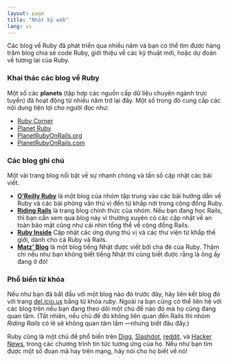 ```yaml
---
layout: page
title: "Nhật ký web"
lang: vi
---
```


Các blog về Ruby đã phát triển qua nhiều năm và 
bạn có thể tìm đươc hàng trăm blog chia sẻ code Ruby, 
giới thiệu về các kỹ thuật mới, hoặc dự đoán về tương lai của Ruby.

### Khai thác các blog về Ruby

Một số các **planets** (tập hợp các nguồn cấp dữ liệu chuyên ngành trực tuyến) 
đã hoạt động từ nhiều năm trở lại đây. 
Một số trong đó cung cấp các nội dung tiện lợi cho người đọc như:

* [Ruby Corner][4]
* [Planet Ruby][5]
* [PlanetRubyOnRails.org][6]
* [PlanetRubyOnRails.com][7]

### Các blog ghi chú

Một vài trang blog nổi bật về sự nhanh chóng và tần số cập nhật các bài viết.

* [**O’Reilly Ruby**][8] là một blog của nhóm tập trung vào các bài hướng dẫn về Ruby 
và các bài phỏng vấn thú vị đến từ khắp nơi trong cộng đồng Ruby.
* [**Riding Rails**][9] là trang blog chính thức của nhóm. 
Nếu bạn đang học Rails, thì bạn cần xem qua blog này vì thường xuyên có các cập nhật về 
an toàn bảo mật cũng như cái nhìn tổng thể về cộng đồng Rails.
* [**Ruby Inside**][10] Cập nhật các ứng dụng thú vị và các thư viện từ khắp thế giới, 
dành cho cả Ruby và Rails.
* [**Matz’ Blog**][11] là một blog tiếng Nhật được viết bởi cha đẻ của Ruby. 
Thậm chí nếu như bạn không biết tiếng Nhật thì cũng biết được rằng là ông ấy đang ở đó!

### Phổ biến từ khóa

Nếu như bạn đã bắt đầu với một blog nào đó trước đây, hãy liên kết blog đó với trang 
[del.icio.us][12] bằng từ khóa *ruby*. Ngoài ra bạn cũng có thể liên hệ với 
các blog trên nếu bạn đang theo dõi một chủ đề nào đó mà họ cũng đang quan tâm. 
(Tất nhiên, nếu chủ đề đó không liên quan đến Rails thì nhóm *Riding Rails* 
có lẽ sẽ không quan tâm lắm —nhưng biết đâu đấy.)

Ruby cũng là một chủ đề phổ biến trên [Digg][13], [Slashdot][14], [reddit][15], 
và [Hacker News][16], trong các chương trình tin tức tương ứng của họ. 
Nếu như bạn tìm được một số đoạn mã hay trên mạng, hãy nói cho họ biết về nó!



[4]: http://rubycorner.com
[5]: http://planetruby.0x42.net/
[6]: http://www.planetrubyonrails.org/
[7]: http://www.planetrubyonrails.com/
[8]: http://oreillynet.com/ruby/
[9]: http://weblog.rubyonrails.org/
[10]: http://www.rubyinside.com/
[11]: http://www.rubyist.net/~matz/
[12]: http://del.icio.us
[13]: http://digg.com/programming
[14]: http://developers.slashdot.org/
[15]: http://www.reddit.com/r/ruby
[16]: http://news.ycombinator.com/
